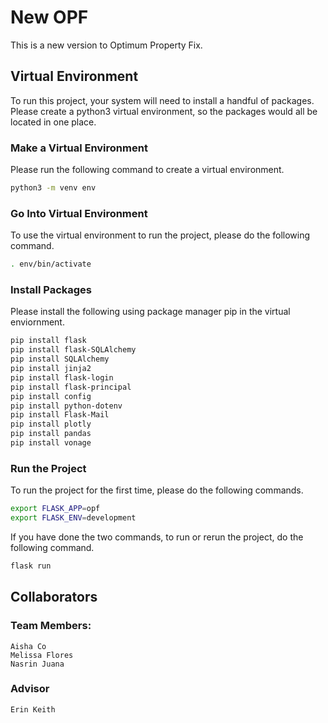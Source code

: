 # New OPF
This is a new version to Optimum Property Fix.

## Virtual Environment
To run this project, your system will need to install a handful of packages. Please create a python3 virtual environment, so the packages would all be located in one place. 

### Make a Virtual Environment
Please run the following command to create a virtual environment.

``` bash
python3 -m venv env
```
### Go Into Virtual Environment
To use the virtual environment to run the project, please do the following command.

```bash
. env/bin/activate
```

### Install Packages
Please install the following using package manager pip in the virtual enviornment.

```bash
pip install flask
pip install flask-SQLAlchemy
pip install SQLAlchemy
pip install jinja2
pip install flask-login
pip install flask-principal
pip install config
pip install python-dotenv
pip install Flask-Mail
pip install plotly
pip install pandas
pip install vonage
```

### Run the Project
To run the project for the first time, please do the following commands.

```bash
export FLASK_APP=opf
export FLASK_ENV=development
```
If you have done the two commands, to run or rerun the project, do the following command.

``` bash
flask run
```

## Collaborators

### Team Members:
    Aisha Co
    Melissa Flores
    Nasrin Juana

### Advisor
    Erin Keith
